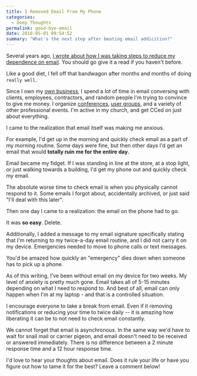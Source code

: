 ```yaml
---
title: I Removed Email From My Phone
categories:
  - Deep Thoughts
permalink: good-bye-email
date: 2018-05-01 09:54:52
summary: "What's the next step after beating email addicition?"
---
```

Several years ago, [I wrote about how I was taking steps to reduce my dependence on email](https://kevgriffin.com/beating-email-addiction/).  You should go give it a read if you haven't before.

Like a good diet, I fell off that bandwagon after months and months of doing `really well`.

Since I own my [own business](https://swiftkick.in), I spend a lot of time in email conversing with clients, employees, contractors, and random people I'm trying to convince to give me money.  I organize [conferences](https://revolutionconf.com), [user groups](http://hrnug.org), and a variety of other professional events.  I'm active in my church, and get CCed on just about everything.

I came to the realization that email itself was making me anxious.

For example, I'd get up in the morning and quickly check email as a part of my morning routine.  Some days were fine, but then other days I'd get an email that would **totally ruin me for the entire day.**

Email became my fidget.  If I was standing in line at the store, at a stop light, or just walking towards a building, I'd get my phone out and quickly check my email.

The absolute worse time to check email is when you physically cannot respond to it.  Some emails I forgot about, accidentally archived, or just said "I'll deal with this later".

Then one day I came to a realization:  the email on the phone had to go.

It was **so easy**.  Delete.

Additionally, I added a message to my email signature specifically stating that I'm returning to my twice-a-day email routine, and I did not carry it on my device.  Emergencies needed to move to phone calls or text messages.

You'd be amazed how quickly an "emergency" dies down when someone has to pick up a phone.

As of this writing, I've been without email on my device for two weeks.  My level of anxiety is pretty much gone.  Email takes all of 5-15 minutes depending on what I need to respond to.  And best of all, email can only happen when I'm at my laptop - and that is a controlled situation.

I encourage everyone to take a break from email.  Even if it removing notifications or reducing your time to twice daily -- it is amazing how liberating it can be to not need to check email constantly.

We cannot forget that email is asynchronous.  In the same way we'd have to wait for snail mail or carrier pigeon, and email doesn't need to be received or answered immediately.  There is no difference between a 2 minute response time and a 12 hour response time.  

I'd love to hear your thoughts about email. Does it rule your life or have you figure out how to tame it for the best? Leave a comment below!